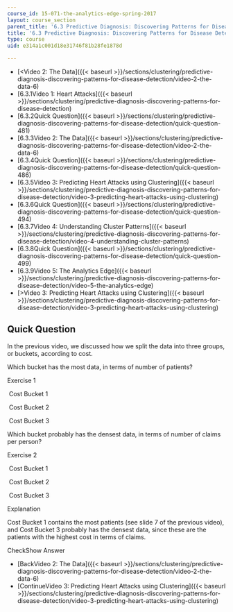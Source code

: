 ```yaml
---
course_id: 15-071-the-analytics-edge-spring-2017
layout: course_section
parent_title: '6.3 Predictive Diagnosis: Discovering Patterns for Disease Detection '
title: '6.3 Predictive Diagnosis: Discovering Patterns for Disease Detection '
type: course
uid: e314a1c001d18e31746f81b28fe1878d

---
```


*   [<Video 2: The Data]({{< baseurl >}}/sections/clustering/predictive-diagnosis-discovering-patterns-for-disease-detection/video-2-the-data-6)
*   [6.3.1Video 1: Heart Attacks]({{< baseurl >}}/sections/clustering/predictive-diagnosis-discovering-patterns-for-disease-detection)
*   [6.3.2Quick Question]({{< baseurl >}}/sections/clustering/predictive-diagnosis-discovering-patterns-for-disease-detection/quick-question-481)
*   [6.3.3Video 2: The Data]({{< baseurl >}}/sections/clustering/predictive-diagnosis-discovering-patterns-for-disease-detection/video-2-the-data-6)
*   [6.3.4Quick Question]({{< baseurl >}}/sections/clustering/predictive-diagnosis-discovering-patterns-for-disease-detection/quick-question-486)
*   [6.3.5Video 3: Predicting Heart Attacks using Clustering]({{< baseurl >}}/sections/clustering/predictive-diagnosis-discovering-patterns-for-disease-detection/video-3-predicting-heart-attacks-using-clustering)
*   [6.3.6Quick Question]({{< baseurl >}}/sections/clustering/predictive-diagnosis-discovering-patterns-for-disease-detection/quick-question-494)
*   [6.3.7Video 4: Understanding Cluster Patterns]({{< baseurl >}}/sections/clustering/predictive-diagnosis-discovering-patterns-for-disease-detection/video-4-understanding-cluster-patterns)
*   [6.3.8Quick Question]({{< baseurl >}}/sections/clustering/predictive-diagnosis-discovering-patterns-for-disease-detection/quick-question-499)
*   [6.3.9Video 5: The Analytics Edge]({{< baseurl >}}/sections/clustering/predictive-diagnosis-discovering-patterns-for-disease-detection/video-5-the-analytics-edge)
*   [\>Video 3: Predicting Heart Attacks using Clustering]({{< baseurl >}}/sections/clustering/predictive-diagnosis-discovering-patterns-for-disease-detection/video-3-predicting-heart-attacks-using-clustering)

Quick Question
--------------

In the previous video, we discussed how we split the data into three groups, or buckets, according to cost.

Which bucket has the most data, in terms of number of patients?

Exercise 1

&nbsp;Cost Bucket 1 &nbsp;

&nbsp;Cost Bucket 2&nbsp;

&nbsp;Cost Bucket 3&nbsp;

Which bucket probably has the densest data, in terms of number of claims per person?

Exercise 2

&nbsp;Cost Bucket 1 &nbsp;

&nbsp;Cost Bucket 2&nbsp;

&nbsp;Cost Bucket 3&nbsp;

Explanation

Cost Bucket 1 contains the most patients (see slide 7 of the previous video), and Cost Bucket 3 probably has the densest data, since these are the patients with the highest cost in terms of claims.

CheckShow Answer

*   [BackVideo 2: The Data]({{< baseurl >}}/sections/clustering/predictive-diagnosis-discovering-patterns-for-disease-detection/video-2-the-data-6)
*   [ContinueVideo 3: Predicting Heart Attacks using Clustering]({{< baseurl >}}/sections/clustering/predictive-diagnosis-discovering-patterns-for-disease-detection/video-3-predicting-heart-attacks-using-clustering)